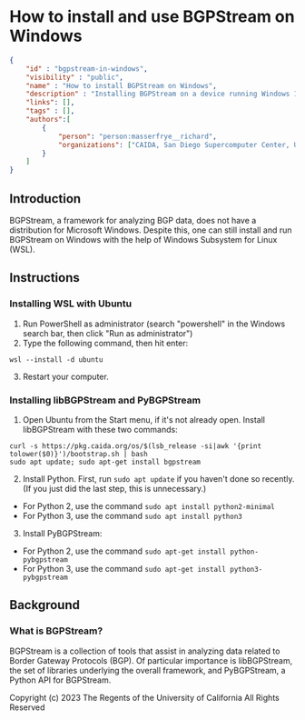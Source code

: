 # How to install and use BGPStream on Windows

~~~json
{
    "id" : "bgpstream-in-windows",
    "visibility" : "public",
    "name" : "How to install BGPStream on Windows",
    "description" : "Installing BGPStream on a device running Windows 10 or 11.",
    "links": [],
    "tags" : [],
    "authors":[
        {
            "person": "person:masserfrye__richard",
            "organizations": ["CAIDA, San Diego Supercomputer Center, University of California San Diego"]
        }
    ]   
}
~~~

## Introduction

BGPStream, a framework for analyzing BGP data, does not have a distribution for Microsoft Windows. Despite this, one can still install and run BGPStream
on Windows with the help of Windows Subsystem for Linux (WSL).

## Instructions

### Installing WSL with Ubuntu

1. Run PowerShell as administrator (search "powershell" in the Windows search bar, then click "Run as administrator")
2. Type the following command, then hit enter:

~~~
wsl --install -d ubuntu
~~~

3. Restart your computer.

### Installing libBGPStream and PyBGPStream

1. Open Ubuntu from the Start menu, if it's not already open. Install libBGPStream with these two commands:

~~~
curl -s https://pkg.caida.org/os/$(lsb_release -si|awk '{print tolower($0)}')/bootstrap.sh | bash
sudo apt update; sudo apt-get install bgpstream
~~~

2. Install Python. First, run `sudo apt update` if you haven't done so recently. (If you just did the last step, this is unnecessary.)

- For Python 2, use the command `sudo apt install python2-minimal`
- For Python 3, use the command `sudo apt install python3`

3. Install PyBGPStream:

- For Python 2, use the command `sudo apt-get install python-pybgpstream`
- For Python 3, use the command `sudo apt-get install python3-pybgpstream`


## Background

### What is BGPStream?

BGPStream is a collection of tools that assist in analyzing data related to Border Gateway Protocols (BGP). Of particular importance is libBGPStream, the set of libraries underlying the overall framework, and PyBGPStream, a Python API for BGPStream.


Copyright (c) 2023 The Regents of the University of California
All Rights Reserved